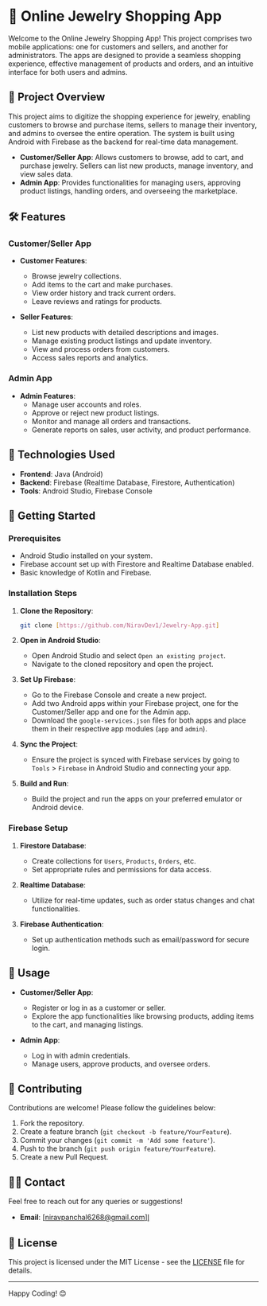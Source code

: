 # 💍 Online Jewelry Shopping App

Welcome to the Online Jewelry Shopping App! This project comprises two mobile applications: one for customers and sellers, and another for administrators. The apps are designed to provide a seamless shopping experience, effective management of products and orders, and an intuitive interface for both users and admins.

## 📱 Project Overview

This project aims to digitize the shopping experience for jewelry, enabling customers to browse and purchase items, sellers to manage their inventory, and admins to oversee the entire operation. The system is built using Android with Firebase as the backend for real-time data management.

- **Customer/Seller App**: Allows customers to browse, add to cart, and purchase jewelry. Sellers can list new products, manage inventory, and view sales data.
- **Admin App**: Provides functionalities for managing users, approving product listings, handling orders, and overseeing the marketplace.

## 🛠️ Features

### Customer/Seller App
- **Customer Features**:
  - Browse jewelry collections.
  - Add items to the cart and make purchases.
  - View order history and track current orders.
  - Leave reviews and ratings for products.

- **Seller Features**:
  - List new products with detailed descriptions and images.
  - Manage existing product listings and update inventory.
  - View and process orders from customers.
  - Access sales reports and analytics.

### Admin App
- **Admin Features**:
  - Manage user accounts and roles.
  - Approve or reject new product listings.
  - Monitor and manage all orders and transactions.
  - Generate reports on sales, user activity, and product performance.

## 🔧 Technologies Used

- **Frontend**: Java (Android)
- **Backend**: Firebase (Realtime Database, Firestore, Authentication)
- **Tools**: Android Studio, Firebase Console

## 🚀 Getting Started

### Prerequisites
- Android Studio installed on your system.
- Firebase account set up with Firestore and Realtime Database enabled.
- Basic knowledge of Kotlin and Firebase.

### Installation Steps

1. **Clone the Repository**:
    ```bash
    git clone [https://github.com/NiravDev1/Jewelry-App.git]
    ```

2. **Open in Android Studio**:
    - Open Android Studio and select `Open an existing project`.
    - Navigate to the cloned repository and open the project.

3. **Set Up Firebase**:
    - Go to the Firebase Console and create a new project.
    - Add two Android apps within your Firebase project, one for the Customer/Seller app and one for the Admin app.
    - Download the `google-services.json` files for both apps and place them in their respective app modules (`app` and `admin`).

4. **Sync the Project**:
    - Ensure the project is synced with Firebase services by going to `Tools` > `Firebase` in Android Studio and connecting your app.

5. **Build and Run**:
    - Build the project and run the apps on your preferred emulator or Android device.

### Firebase Setup

1. **Firestore Database**:
    - Create collections for `Users`, `Products`, `Orders`, etc.
    - Set appropriate rules and permissions for data access.

2. **Realtime Database**:
    - Utilize for real-time updates, such as order status changes and chat functionalities.

3. **Firebase Authentication**:
    - Set up authentication methods such as email/password for secure login.

## 📝 Usage

- **Customer/Seller App**:
    - Register or log in as a customer or seller.
    - Explore the app functionalities like browsing products, adding items to the cart, and managing listings.

- **Admin App**:
    - Log in with admin credentials.
    - Manage users, approve products, and oversee orders.

## 🤝 Contributing

Contributions are welcome! Please follow the guidelines below:

1. Fork the repository.
2. Create a feature branch (`git checkout -b feature/YourFeature`).
3. Commit your changes (`git commit -m 'Add some feature'`).
4. Push to the branch (`git push origin feature/YourFeature`).
5. Create a new Pull Request.

## 🧑‍💻 Contact

Feel free to reach out for any queries or suggestions!

- **Email**: [niravpanchal6268@gmail.com]l̥

## 📜 License

This project is licensed under the MIT License - see the [LICENSE](LICENSE) file for details.

---

Happy Coding! 😊

